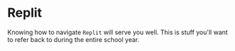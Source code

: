 # <i class="fas fa-book fa-fw"></i> Replit

Knowing how to navigate `Replit` will serve you well. This is stuff you'll want to refer back
to during the entire school year.

```{tableofcontents}
```
